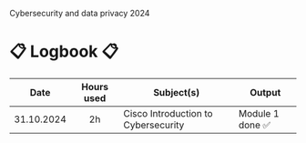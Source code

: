Cybersecurity and data privacy 2024

# :clipboard: **Logbook** :clipboard:

| Date  | Hours used | Subject(s)  | Output |
| ------------- |     :---:      | ------------- | ------------- |
| 31.10.2024  | 2h  | Cisco Introduction to Cybersecurity  | Module 1 done :white_check_mark: |
